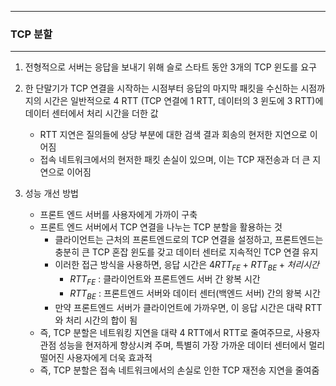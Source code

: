 -----
### TCP 분할
-----
1. 전형적으로 서버는 응답을 보내기 위해 슬로 스타트 동안 3개의 TCP 윈도를 요구
2. 한 단말기가 TCP 연결을 시작하는 시점부터 응답의 마지막 패킷을 수신하는 시점까지의 시간은 일반적으로 4 RTT (TCP 연결에 1 RTT, 데이터의 3 윈도에 3 RTT)에 데이터 센터에서 처리 시간을 더한 값
   - RTT 지연은 질의들에 상당 부분에 대한 검색 결과 회송의 현저한 지연으로 이어짐
   - 접속 네트워크에서의 현저한 패킷 손실이 있으며, 이는 TCP 재전송과 더 큰 지연으로 이어짐

3. 성능 개선 방법
   - 프론트 엔드 서버를 사용자에게 가까이 구축
   - 프론트 엔드 서버에서 TCP 연결을 나누는 TCP 분할을 활용하는 것
     + 클라이언트는 근처의 프론트엔드로의 TCP 연결을 설정하고, 프론트엔드는 충분히 큰 TCP 혼잡 윈도를 갖고 데이터 센터로 지속적인 TCP 연결 유지
     + 이러한 접근 방식을 사용하면, 응답 시간은 $4 RTT_{FE} + RTT_{BE} + 처리 시간$
       * $RTT_{FE}$ : 클라이언트와 프론트엔드 서버 간 왕복 시간
       * $RTT_{BE}$ : 프론트엔드 서버와 데이터 센터(백엔드 서버) 간의 왕복 시간
     + 만약 프론트엔드 서버가 클라이언트에 가까우면, 이 응답 시간은 대략 RTT와 처리 시간의 합이 됨
   - 즉, TCP 분할은 네트워킹 지연을 대략 4 RTT에서 RTT로 줄여주므로, 사용자 관점 성능을 현저하게 향상시켜 주며, 특별히 가장 가까운 데이터 센터에서 멀리 떨어진 사용자에게 더욱 효과적
   - 즉, TCP 분할은 접속 네트워크에서의 손실로 인한 TCP 재전송 지연을 줄여줌
